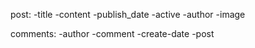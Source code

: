 post:
-title
-content
-publish_date
-active
-author
-image

comments:
-author
-comment
-create-date
-post